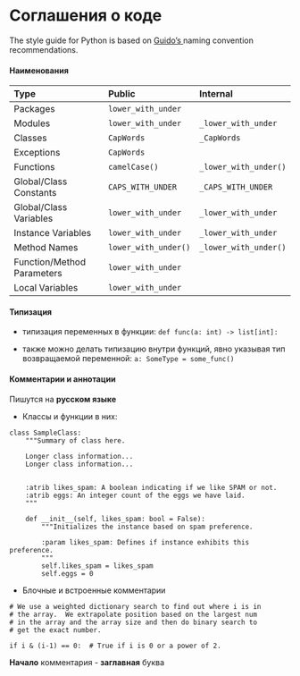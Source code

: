 # Соглашения о коде

The style guide for Python is based on [Guido’s ](https://www.python.org/doc/essays/styleguide/)naming convention recommendations.

#### Наименования

| Type | Public               | Internal |
| :--- |:---------------------| :--- |
| Packages | `lower_with_under`   |  |
| Modules | `lower_with_under`   | `_lower_with_under` |
| Classes | `CapWords`           | `_CapWords` |
| Exceptions | `CapWords`           |  |
| Functions | `camelCase()`        | `_lower_with_under()` |
| Global/Class Constants | `CAPS_WITH_UNDER`    | `_CAPS_WITH_UNDER` |
| Global/Class Variables | `lower_with_under`   | `_lower_with_under` |
| Instance Variables | `lower_with_under`   | `_lower_with_under` |
| Method Names | `lower_with_under()` | `_lower_with_under()` |
| Function/Method Parameters | `lower_with_under`   |  |
| Local Variables | `lower_with_under`   |  |

#### Типизация

 - типизация переменных в функции: 
 ```def func(a: int) -> list[int]: ```

 - также можно делать типизацию внутри функций, явно указывая тип возвращаемой переменной: 
``` a: SomeType = some_func() ```

#### Комментарии и аннотации

Пишутся на **русском языке**

 - Классы и функции в них:
```
class SampleClass:
    """Summary of class here.

    Longer class information...
    Longer class information...

    
    :atrib likes_spam: A boolean indicating if we like SPAM or not.
    :atrib eggs: An integer count of the eggs we have laid.
    """

    def __init__(self, likes_spam: bool = False):
        """Initializes the instance based on spam preference.

        :param likes_spam: Defines if instance exhibits this preference.
        """
        self.likes_spam = likes_spam
        self.eggs = 0

 ```
 - Блочные и встроенные комментарии
```
# We use a weighted dictionary search to find out where i is in
# the array.  We extrapolate position based on the largest num
# in the array and the array size and then do binary search to
# get the exact number.

if i & (i-1) == 0:  # True if i is 0 or a power of 2.
 ```
**Начало** комментария - **заглавная** буква

